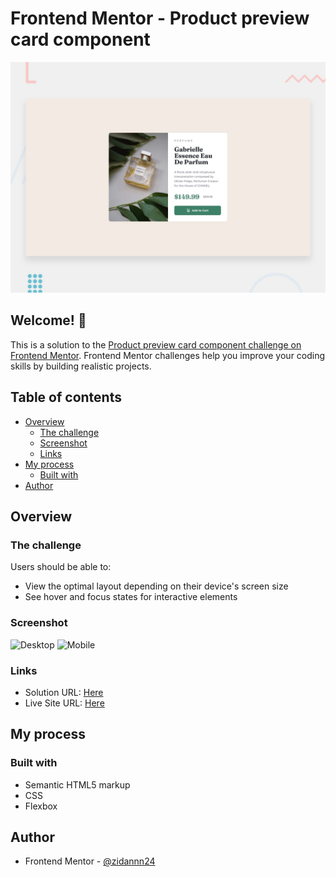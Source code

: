 # Frontend Mentor - Product preview card component

![Design preview for the Product preview card component coding challenge](./design/desktop-preview.jpg)

## Welcome! 👋

This is a solution to the [Product preview card component challenge on Frontend Mentor](https://www.frontendmentor.io/challenges/product-preview-card-component-GO7UmttRfa). Frontend Mentor challenges help you improve your coding skills by building realistic projects. 

## Table of contents

- [Overview](#overview)
  - [The challenge](#the-challenge)
  - [Screenshot](#screenshot)
  - [Links](#links)
- [My process](#my-process)
  - [Built with](#built-with)
- [Author](#author)

## Overview

### The challenge

Users should be able to:

- View the optimal layout depending on their device's screen size
- See hover and focus states for interactive elements

### Screenshot

![Desktop]()
![Mobile]()

### Links

- Solution URL: [Here]()
- Live Site URL: [Here]()

## My process

### Built with

- Semantic HTML5 markup
- CSS
- Flexbox

## Author

- Frontend Mentor - [@zidannn24](https://www.frontendmentor.io/profile/zidannn24)